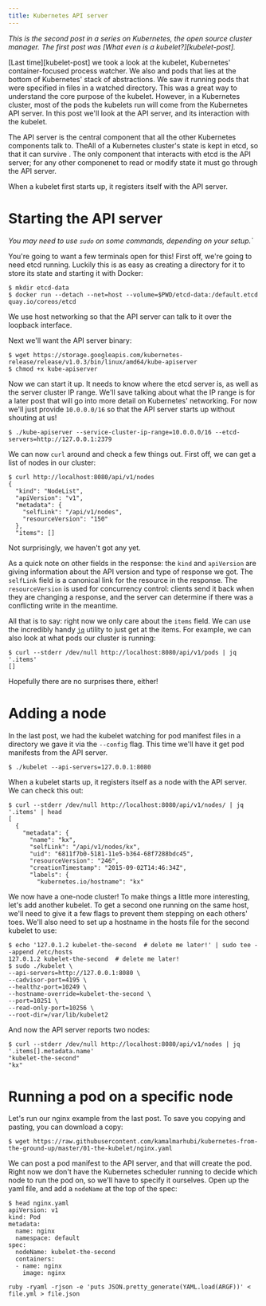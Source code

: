 ```yaml
---
title: Kubernetes API server
---
```


*This is the second post in a series on Kubernetes, the open source cluster
manager. The first post was [What even is a kubelet?][kubelet-post].*

[Last time][kubelet-post] we took a look at the kubelet, Kubernetes' container-focused process
watcher. We also  and pods that lies at the bottom of Kubernetes' stack of abstractions. We saw it running pods that were specified in files in a watched
directory. This was a great way to understand the core purpose of the kubelet.
However, in a Kubernetes cluster, most of the pods the kubelets run will come
from the Kubernetes API server. In this post we'll look at the API server, and
its interaction with the kubelet.

The API server is the central component that all the other Kubernetes components
talk to. TheAll of a Kubernetes cluster's state is kept in etcd, so that it can
survive . The only component that interacts with etcd is the API
server; for any other componenet to read or modify state it must go through the
API server.

When a kubelet first starts up, it registers itself with the API server.

# Starting the API server

*You may need to use `sudo` on some commands, depending on your setup.`*

You're going to want a few terminals open for this! First off, we're going to
need etcd running. Luckily this is as easy as creating a directory for it to
store its state and starting it with Docker:

~~~
$ mkdir etcd-data
$ docker run --detach --net=host --volume=$PWD/etcd-data:/default.etcd quay.io/coreos/etcd
~~~

We use host networking so that the API server can talk to it over the loopback interface.

Next we'll want the API server binary:

~~~
$ wget https://storage.googleapis.com/kubernetes-release/release/v1.0.3/bin/linux/amd64/kube-apiserver
$ chmod +x kube-apiserver
~~~

Now we can start it up. It needs to know where the etcd server is, as well as
the server cluster IP range. We'll save talking about what the IP range is for a
later post that will go into more detail on Kubernetes' networking. For now
we'll just provide `10.0.0.0/16` so that the API server starts up without
shouting at us!

~~~
$ ./kube-apiserver --service-cluster-ip-range=10.0.0.0/16 --etcd-servers=http://127.0.0.1:2379
~~~

We can now `curl` around and check a few things out. First off, we can get a
list of nodes in our cluster:

~~~
$ curl http://localhost:8080/api/v1/nodes
{
  "kind": "NodeList",
  "apiVersion": "v1",
  "metadata": {
    "selfLink": "/api/v1/nodes",
    "resourceVersion": "150"
  },
  "items": []
~~~

Not surprisingly, we haven't got any yet.

As a quick note on other fields in the response: the `kind` and `apiVersion` are
giving information about the API version and type of response we got. The
`selfLink` field is a canonical link for the resource in the response. The
`resourceVersion` is used for concurrency control: clients send it back when
they are changing a response, and the server can determine if there was a
conflicting write in the meantime.

All that is to say: right now we only care about the `items` field. We can use
the incredibly handy [`jq`][jq] utility to just get at the items. For example,
we can also look at what pods our cluster is running:

~~~
$ curl --stderr /dev/null http://localhost:8080/api/v1/pods | jq '.items'
[]
~~~

Hopefully there are no surprises there, either!

[jq]: https://stedolan.github.io/jq/

# Adding a node

In the last post, we had the kubelet watching for pod manifest files in a
directory we gave it via the `--config` flag. This time we'll have it get pod
manifests from the API server.

~~~
$ ./kubelet --api-servers=127.0.0.1:8080
~~~

When a kubelet starts up, it registers itself as a node with the API server. We
can check this out:

~~~
$ curl --stderr /dev/null http://localhost:8080/api/v1/nodes/ | jq '.items' | head
[
  {
    "metadata": {
      "name": "kx",
      "selfLink": "/api/v1/nodes/kx",
      "uid": "6811f7b0-5181-11e5-b364-68f7288bdc45",
      "resourceVersion": "246",
      "creationTimestamp": "2015-09-02T14:46:34Z",
      "labels": {
        "kubernetes.io/hostname": "kx"
~~~

We now have a one-node cluster! To make things a little more interesting, let's
add another kubelet. To get a second one running on the same host, we'll need to
give it a few flags to prevent them stepping on each others' toes. We'll also
need to set up a hostname in the hosts file for the second kubelet to use:

~~~
$ echo '127.0.1.2 kubelet-the-second  # delete me later!' | sudo tee --append /etc/hosts
127.0.1.2 kubelet-the-second  # delete me later!
$ sudo ./kubelet \
--api-servers=http://127.0.0.1:8080 \
--cadvisor-port=4195 \
--healthz-port=10249 \
--hostname-override=kubelet-the-second \
--port=10251 \
--read-only-port=10256 \
--root-dir=/var/lib/kubelet2
~~~

And now the API server reports two nodes:

~~~
$ curl --stderr /dev/null http://localhost:8080/api/v1/nodes | jq '.items[].metadata.name'
"kubelet-the-second"
"kx"
~~~

# Running a pod on a specific node

Let's run our nginx example from the last post. To save you copying and pasting, you can download a copy:

~~~
$ wget https://raw.githubusercontent.com/kamalmarhubi/kubernetes-from-the-ground-up/master/01-the-kubelet/nginx.yaml
~~~

We can post a pod manifest to the API server, and that will create the pod.
Right now we don't have the Kubernetes scheduler running to decide which node to
run the pod on, so we'll have to specify it ourselves. Open up the yaml file,
and add a `nodeName` at the top of the spec:

~~~
$ head nginx.yaml
apiVersion: v1
kind: Pod
metadata:
  name: nginx
  namespace: default
spec:
  nodeName: kubelet-the-second
  containers:
  - name: nginx
    image: nginx
~~~


~~~
ruby -ryaml -rjson -e 'puts JSON.pretty_generate(YAML.load(ARGF))' < file.yml > file.json
~~~

